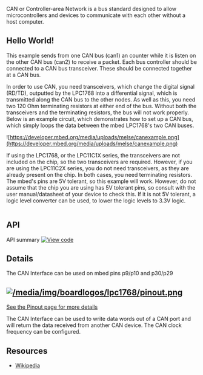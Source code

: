 CAN or Controller-area Network is a bus standard designed to allow microcontrollers and devices to communicate with each other without a host computer.

## Hello World!

This example sends from one CAN bus (can1) an counter while it is listen on the other CAN bus (can2) to receive a packet. Each bus controller should be connected to a CAN bus transceiver. These should be connected together at a CAN bus.

In order to use CAN, you need transceivers, which change the digital signal (RD/TD), outputted by the LPC1768 into a differential signal, which is transmitted along the CAN bus to the other nodes. As well as this, you need two 120 Ohm terminating resistors at either end of the bus. Without both the transceivers and the terminating resistors, the bus will not work properly. Below is an example circuit, which demonstrates how to set up a CAN bus, which simply loops the data between the mbed LPC1768's two CAN buses.

![https://developer.mbed.org/media/uploads/melse/canexample.png](https://developer.mbed.org/media/uploads/melse/canexample.png) <div class="alert-box info"> If using the LPC1768, or the LPC11C1X series, the transceivers are not included on the chip, so the two transceivers are required. However, if you are using the LPC11C2X series, you do not need transceivers, as they are already present on the chip. In both cases, you need terminating resistors. </div> <div class="alert-box warning"> The mbed's pins are 5V tolerant, so this example will work. However, do not assume that the chip you are using has 5V tolerant pins, so consult with the user manual/datasheet of your device to check this. If it is not 5V tolerant, a logic level converter can be used, to lower the logic levels to 3.3V logic. </div> 
``` #include "mbed.h" Ticker ticker; DigitalOut led1(LED1); DigitalOut led2(LED2); CAN can1(p9, p10); CAN can2(p30, p29); char counter = 0; void send() { printf("send()\n"); if(can1.write(CANMessage(1337, &counter;, 1))) { printf("wloop()\n"); counter++; printf("Message sent: %d\n", counter); } led1 = !led1; } int main() { printf("main()\n"); ticker.attach(&send;, 1); CANMessage msg; while(1) { printf("loop()\n"); if(can2.read(msg)) { printf("Message received: %d\n", msg.data[0]); led2 = !led2; } wait(0.2); } } 

```

## API

API summary [![View code](https://www.mbed.com/embed/?type=library)](https://developer.mbed.org/users/mbed_official/code/mbed/docs/tip/classmbed_1_1CAN.html)

## Details

The CAN Interface can be used on mbed pins p9/p10 and p30/p29

[![/media/img/boardlogos/lpc1768/pinout.png](https://developer.mbed.org/media/img/boardlogos/lpc1768/pinout.png)](https://developer.mbed.org/handbook/Pinouts)  
---  
[See the Pinout page for more details](https://developer.mbed.org/handbook/Pinouts)  
  
The CAN Interface can be used to write data words out of a CAN port and will return the data received from another CAN device. The CAN clock frequency can be configured.

## Resources

  * [Wikipedia](http://en.wikipedia.org/wiki/Controllerarea_network)

